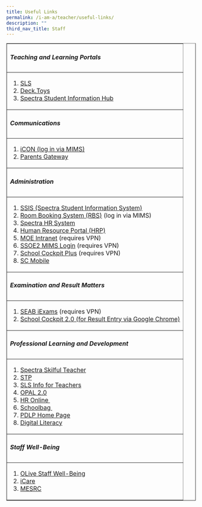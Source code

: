```yaml
---
title: Useful Links
permalink: /i-am-a/teacher/useful-links/
description: ""
third_nav_title: Staff
---
```


<table cellpadding="1" cellspacing="1" width="600" border="1">
<tbody>
<tr>
<td>
<h5><strong>Teaching and Learning Portals</strong></h5>
</td>
</tr>
<tr>
<td>
<ol>
<li><a rel="noopener noreferrer" target="_blank" href="https://vle.learning.moe.edu.sg/login">SLS</a></li>

<li><a href="https://deck.toys/">Deck.Toys</a></li>
<li><a rel="noopener noreferrer" target="_blank" href="https://sites.google.com/moe.edu.sg/spectra-student-info-hub/home">Spectra Student Information Hub</a></li>
</ol>
</td>
</tr>
<tr>
<td>
<h5><strong>Communications</strong></h5>
</td>
</tr>
<tr>
<td>
<ol>

<li><a href="https://icon.moe.edu.sg/">iCON (log in via MIMS)</a></li>
<li><a href="https://pg.moe.edu.sg/">Parents Gateway</a></li>
</ol>
</td>
</tr>
<tr>
<td>
<h5><strong>Administration</strong></h5>
</td>
</tr>
<tr>
<td>
<ol>

<li><a rel="noopener noreferrer" target="_blank" href="http://10.163.112.140/">SSIS (Spectra Student Information System)</a></li>
<li><a href="https://rbs.avero-tech.com/">Room Booking System (RBS)</a> (log in via MIMS)</li>
<li><a rel="noopener noreferrer" target="_blank" href="http://10.163.112.142/TimeSolution/SignIn.aspx">Spectra HR System</a></li>
<li><a rel="noopener noreferrer" target="_blank" href="https://www.hrp.gov.sg/">Human Resource Portal (HRP)</a></li>
	<li><a href="http://intranet.moe.gov.sg/">MOE Intranet</a> (requires VPN)</li>
	<li><a rel="noopener noreferrer" target="_blank" href="https://idp.mims.moe.gov.sg/nidp/saml2/sso">SSOE2 MIMS Login</a> (requires VPN)</li>
<li><a rel="noopener noreferrer" target="_blank" href="https://schoolcockpit.moe.gov.sg/">School Cockpit Plus</a> (requires VPN)</li>
	<li><a rel="noopener noreferrer" target="_blank" href="https://scmobile.moe.edu.sg/login">SC Mobile</a></li>

</ol>
</td>
</tr>
<tr>
<td>
<h5><strong>Examination and Result Matters</strong></h5>
</td>
</tr>
<tr>
<td>
<ol>
<li><a rel="noopener noreferrer" target="_blank" href="https://iexams.seab.gov.sg/">SEAB iExams</a> (requires VPN)</li>
<li><a rel="noopener noreferrer" target="_blank" href="https://schoolcockpit.moe.edu.sg/login">School Cockpit 2.0 (for Result Entry via Google Chrome)</a></li>
</ol>
</td>
</tr>
<tr>
<td>
<h5><strong>Professional Learning and Development</strong></h5>
</td>
</tr>
<tr>
<td>
<ol>
<li><a rel="noopener noreferrer" target="_blank" href="https://sites.google.com/moe.edu.sg/spectra-pd/home">Spectra Skilful Teacher</a></li>

<li><a rel="noopener noreferrer" target="_blank" href="https://registry.opal.moe.edu.sg/cas/login?service=https%3A%2F%2Fopal.moe.edu.sg%2Fstp%2F">STP</a></li>
<li><a rel="noopener noreferrer" target="_blank" href="http://intranet.moe.gov.sg/etd/Pages/sls.aspx">SLS Info for Teachers</a></li>
<li><a href="https://www.opal2.moe.edu.sg/">OPAL 2.0</a></li>
<li><a rel="noopener noreferrer" target="_blank" href="http://intranet.moe.gov.sg/hronline/Pages/Home.aspx">HR Online&nbsp;</a></li>
<li><a rel="noopener noreferrer" target="_blank" href="https://www.schoolbag.sg/">Schoolbag&nbsp;</a></li>
<li><a href="https://sites.google.com/moe.edu.sg/personaliseddigitallearningpro/home?authuser=1">PDLP Home Page</a></li>
<li><a href="https://sites.google.com/moe.edu.sg/personaliseddigitallearningpro/digital-literacy?authuser=1">Digital Literacy</a></li>
</ol>
</td>
</tr>
<tr>
<td>
<h5><strong>Staff Well-Being</strong></h5>
</td>
</tr>
<tr>
<td>
<ol>
<li><a rel="noopener noreferrer" target="_blank" href="https://academyofsingaporeteachers-moe-edu-sg.cwp.sg/olive">OLive Staff Well-Being</a></li>
<li><a rel="noopener noreferrer" target="_blank" href="https://olive.moe.edu.sg/olive/icare/">iCare</a></li>
<li><a rel="noopener noreferrer" target="_blank" href="https://www.mesrc.net/">MESRC</a></li>
</ol>
</td>
</tr>
</tbody>
</table>